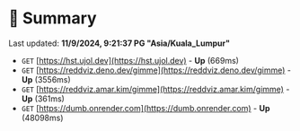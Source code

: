 # 📖 Summary
Last updated: **11/9/2024, 9:21:37 PG "Asia/Kuala_Lumpur"**

- `GET` [https://hst.ujol.dev](https://hst.ujol.dev) - **Up** (669ms)
- `GET` [https://reddviz.deno.dev/gimme](https://reddviz.deno.dev/gimme) - **Up** (3556ms)
- `GET` [https://reddviz.amar.kim/gimme](https://reddviz.amar.kim/gimme) - **Up** (361ms)
- `GET` [https://dumb.onrender.com](https://dumb.onrender.com) - **Up** (48098ms)
